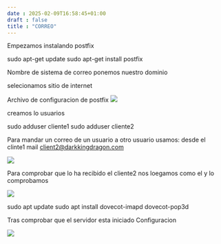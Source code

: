 ```yaml
---
date : 2025-02-09T16:58:45+01:00
draft : false
title : "CORREO"
---
```


Empezamos instalando postfix

sudo apt-get update
sudo apt-get install postfix

Nombre de sistema de correo ponemos nuestro dominio 

selecionamos sitio de internet

Archivo de configuracion de postfix
![](https://roman403.github.io/ProyectoAlpha-Final/MAINCF.jpeg)

creamos lo usuarios 

sudo adduser cliente1
sudo adduser cliente2

Para mandar un correo de un usuario a otro usuario usamos:
desde el clinte1
mail client2@darkkingdragon.com

![](https://roman403.github.io/ProyectoAlpha-Final/cliente1envia.jfif)

Para comprobar que lo ha recibido el cliente2 nos loegamos como el y lo comprobamos

![](https://roman403.github.io/ProyectoAlpha-Final/cliente2Recibe.jfif)

sudo apt update
sudo apt install dovecot-imapd dovecot-pop3d

Tras comprobar que el servidor esta iniciado
Configuracion

![](https://roman403.github.io/ProyectoAlpha-Final/mail.conf.jfif)